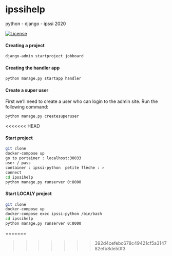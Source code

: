 # ipssihelp
python - django - ipssi 2020

[![License](https://img.shields.io/static/v1.svg?label=license&message=proprietary&color=blue)](https://img.shields.io/puppetforge/rc/:user.svg)


#### Creating a project
```bash
django-admin startproject jobboard
```

#### Creating the handler app
```bash
python manage.py startapp handler
```

#### Create a super user
First we’ll need to create a user who can login to the admin site. Run the following command:
```bash
python manage.py createsuperuser
```
<<<<<<< HEAD

#### Start project
```bash
git clone
docker-compose up
go to portainer : localhost:30033
user / pass
container : ipssi-python  petite flèche : >
connect
cd ipssihelp
python manage.py runserver 0:8000
```

#### Start LOCALY project
```bash
git clone
docker-compose up
docker-compose exec ipssi-python /bin/bash
cd ipssihelp
python manage.py runserver 0:8000
```
=======
>>>>>>> 392d4cefebc678c49421cf5a314782efb8de50f3

